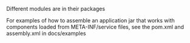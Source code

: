 
Different modules are in their packages

For examples of how to assemble an application jar that works with components loaded from META-INF/service files, see the pom.xml and assembly.xml in docs/examples
